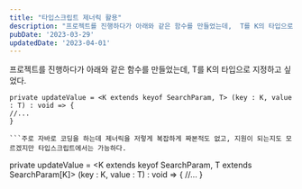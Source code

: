 ```yaml
---
title: "타입스크립트 제너릭 활용"
description: "프로젝트를 진행하다가 아래와 같은 함수를 만들었는데,  T를 K의 타입으로 지정하고 싶었다.  private updateValue =  (key : K, value : T) : void => { //... }   주로 자바로 코딩..."
pubDate: '2023-03-29'
updatedDate: '2023-04-01'
---
```


프로젝트를 진행하다가 아래와 같은 함수를 만들었는데,
T를 K의 타입으로 지정하고 싶었다.
```
private updateValue = <K extends keyof SearchParam, T> (key : K, value : T) : void => {
//...
}

```주로 자바로 코딩을 하는데 제너릭을 저렇게 복잡하게 짜본적도 없고, 지원이 되는지도 모르겠지만 타입스크립트에서는 가능하다.
```
private updateValue = <K extends keyof SearchParam, T extends SearchParam[K]> (key : K, value : T) : void => {
//...
}

```위 코드처럼 수정하면 T가 K의 타입으로 정할 수 있다.